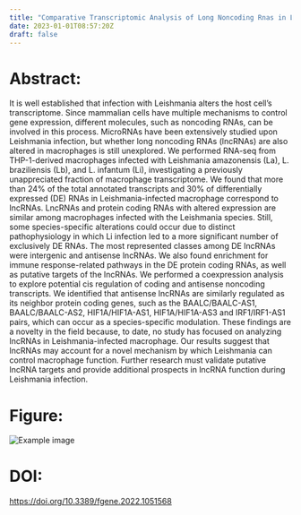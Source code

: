 ```yaml
---
title: "Comparative Transcriptomic Analysis of Long Noncoding Rnas in Leishmania Infected Human Macrophages (Frontiers in Genetics - 2023)"
date: 2023-01-01T08:57:20Z
draft: false
---
```


# Abstract:
It is well established that infection with Leishmania alters the host cell’s transcriptome. Since mammalian cells have multiple mechanisms to control gene expression, different molecules, such as noncoding RNAs, can be involved in this process. MicroRNAs have been extensively studied upon Leishmania infection, but whether long noncoding RNAs (lncRNAs) are also altered in macrophages is still unexplored. We performed RNA-seq from THP-1-derived macrophages infected with Leishmania amazonensis (La), L. braziliensis (Lb), and L. infantum (Li), investigating a previously unappreciated fraction of macrophage transcriptome. We found that more than 24% of the total annotated transcripts and 30% of differentially expressed (DE) RNAs in Leishmania-infected macrophage correspond to lncRNAs. LncRNAs and protein coding RNAs with altered expression are similar among macrophages infected with the Leishmania species. Still, some species-specific alterations could occur due to distinct pathophysiology in which Li infection led to a more significant number of exclusively DE RNAs. The most represented classes among DE lncRNAs were intergenic and antisense lncRNAs. We also found enrichment for immune response-related pathways in the DE protein coding RNAs, as well as putative targets of the lncRNAs. We performed a coexpression analysis to explore potential cis regulation of coding and antisense noncoding transcripts. We identified that antisense lncRNAs are similarly regulated as its neighbor protein coding genes, such as the BAALC/BAALC-AS1, BAALC/BAALC-AS2, HIF1A/HIF1A-AS1, HIF1A/HIF1A-AS3 and IRF1/IRF1-AS1 pairs, which can occur as a species-specific modulation. These findings are a novelty in the field because, to date, no study has focused on analyzing lncRNAs in Leishmania-infected macrophage. Our results suggest that lncRNAs may account for a novel mechanism by which Leishmania can control macrophage function. Further research must validate putative lncRNA targets and provide additional prospects in lncRNA function during Leishmania infection.

# Figure:
![Example image](/images/papers/paper15.jpg)

# DOI:
https://doi.org/10.3389/fgene.2022.1051568

